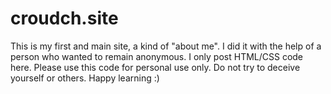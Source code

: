 # croudch.site
This is my first and main site, a kind of "about me". I did it with the help of a person who wanted to remain anonymous. I only post HTML/CSS code here.
Please use this code for personal use only. Do not try to deceive yourself or others. 
Happy learning :)
